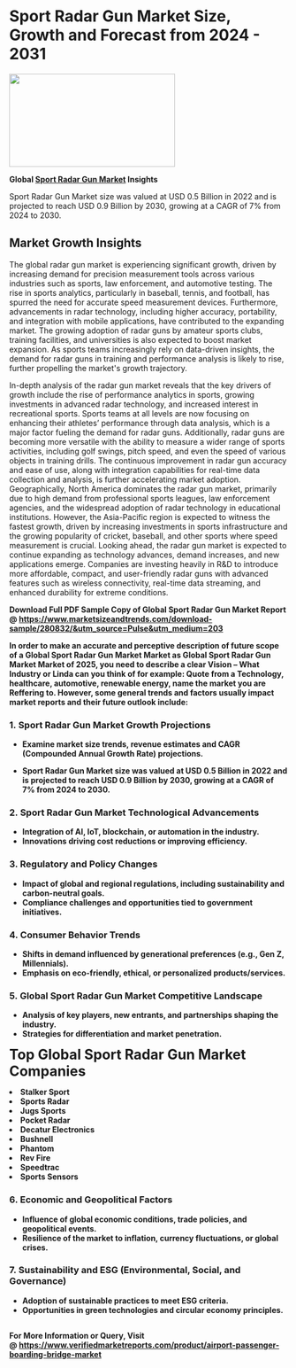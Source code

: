 <H1>Sport Radar Gun Market Size, Growth and Forecast from 2024 - 2031</H1><img class="aligncenter size-medium wp-image-584254" src="https://thirdeyenews.in/wp-content/uploads/2024/09/Global-Market-Research-300x168.jpeg" alt="" width="300" height="168" /><p><strong>Global&nbsp;<a href="https://www.marketsizeandtrends.com/download-sample/280832/&amp;utm_source=Pulse&amp;utm_medium=203">Sport Radar Gun Market</a> Insights</strong></p><p>Sport Radar Gun Market size was valued at USD 0.5 Billion in 2022 and is projected to reach USD 0.9 Billion by 2030, growing at a CAGR of 7% from 2024 to 2030.</p><p><h2>Market Growth Insights</h2> <p>The global radar gun market is experiencing significant growth, driven by increasing demand for precision measurement tools across various industries such as sports, law enforcement, and automotive testing. The rise in sports analytics, particularly in baseball, tennis, and football, has spurred the need for accurate speed measurement devices. Furthermore, advancements in radar technology, including higher accuracy, portability, and integration with mobile applications, have contributed to the expanding market. The growing adoption of radar guns by amateur sports clubs, training facilities, and universities is also expected to boost market expansion. As sports teams increasingly rely on data-driven insights, the demand for radar guns in training and performance analysis is likely to rise, further propelling the market's growth trajectory.</p> <p><strong></strong></p> <p>In-depth analysis of the radar gun market reveals that the key drivers of growth include the rise of performance analytics in sports, growing investments in advanced radar technology, and increased interest in recreational sports. Sports teams at all levels are now focusing on enhancing their athletes’ performance through data analysis, which is a major factor fueling the demand for radar guns. Additionally, radar guns are becoming more versatile with the ability to measure a wider range of sports activities, including golf swings, pitch speed, and even the speed of various objects in training drills. The continuous improvement in radar gun accuracy and ease of use, along with integration capabilities for real-time data collection and analysis, is further accelerating market adoption. Geographically, North America dominates the radar gun market, primarily due to high demand from professional sports leagues, law enforcement agencies, and the widespread adoption of radar technology in educational institutions. However, the Asia-Pacific region is expected to witness the fastest growth, driven by increasing investments in sports infrastructure and the growing popularity of cricket, baseball, and other sports where speed measurement is crucial. Looking ahead, the radar gun market is expected to continue expanding as technology advances, demand increases, and new applications emerge. Companies are investing heavily in R&D to introduce more affordable, compact, and user-friendly radar guns with advanced features such as wireless connectivity, real-time data streaming, and enhanced durability for extreme conditions. <p><strong></p><p><span class=""><strong>Download Full PDF Sample Copy of Global Sport Radar Gun Market Report</strong> @ <a href="https://www.marketsizeandtrends.com/download-sample/280832/&amp;utm_source=Pulse&amp;utm_medium=203" target="_blank">https://www.marketsizeandtrends.com/download-sample/280832/&amp;utm_source=Pulse&amp;utm_medium=203</a></span></p><p>In order to make an accurate and perceptive description of future scope of a Global&nbsp;Sport Radar Gun Market Market as Global&nbsp;Sport Radar Gun Market Market of 2025, you need to describe a clear Vision &ndash; What Industry or Linda can you think of for example: Quote from a Technology, healthcare, automotive, renewable energy, name the market you are Reffering to. However, some general trends and factors usually impact market reports and their future outlook include:</p><h3>1.&nbsp;<strong>Sport Radar Gun Market Growth Projections</strong></h3><ul><li>Examine market size trends, revenue estimates and CAGR (Compounded Annual Growth Rate) projections.</li><li><p>Sport Radar Gun Market size was valued at USD 0.5 Billion in 2022 and is projected to reach USD 0.9 Billion by 2030, growing at a CAGR of 7% from 2024 to 2030.</p></li></ul><h3>2.&nbsp;<strong>Sport Radar Gun Market Technological Advancements</strong></h3><ul><li>Integration of AI, IoT, blockchain, or automation in the industry.</li><li>Innovations driving cost reductions or improving efficiency.</li></ul><h3>3.&nbsp;<strong>Regulatory and Policy Changes</strong></h3><ul><li>Impact of global and regional regulations, including sustainability and carbon-neutral goals.</li><li>Compliance challenges and opportunities tied to government initiatives.</li></ul><h3>4.&nbsp;<strong>Consumer Behavior Trends</strong></h3><ul><li>Shifts in demand influenced by generational preferences (e.g., Gen Z, Millennials).</li><li>Emphasis on eco-friendly, ethical, or personalized products/services.</li></ul><h3>5.&nbsp;<strong>Global Sport Radar Gun Market Competitive Landscape</strong></h3><ul><li>Analysis of key players, new entrants, and partnerships shaping the industry.</li><li>Strategies for differentiation and market penetration.</li></ul><p data-pm-slice="1 1 []"><span style="color: inherit; font-family: inherit; font-size: 25px;">Top Global Sport Radar Gun Market Companies</span></p><div class="" data-test-id=""><p><li>Stalker Sport</li><li> Sports Radar</li><li> Jugs Sports</li><li> Pocket Radar</li><li> Decatur Electronics</li><li> Bushnell</li><li> Phantom</li><li> Rev Fire</li><li> Speedtrac</li><li> Sports Sensors</li></p></div><h3>6.&nbsp;<strong>Economic and Geopolitical Factors</strong></h3><ul><li>Influence of global economic conditions, trade policies, and geopolitical events.</li><li>Resilience of the market to inflation, currency fluctuations, or global crises.</li></ul><h3>7.&nbsp;<strong>Sustainability and ESG (Environmental, Social, and Governance)</strong></h3><ul><li>Adoption of sustainable practices to meet ESG criteria.</li><li>Opportunities in green technologies and circular economy principles.</li></ul><h2><strong style="font-size: 14px;">For More Information or Query, Visit @&nbsp;</strong><a style="background-color: #ffffff; font-size: 14px;" href="https://www.marketsizeandtrends.com/report/sport-radar-gun-market/" target="_blank">https://www.verifiedmarketreports.com/product/airport-passenger-boarding-bridge-market</a></h2>
